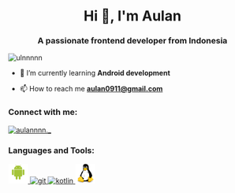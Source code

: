 
<h1 align="center">Hi 👋, I'm Aulan</h1>
<h3 align="center">A passionate frontend developer from Indonesia</h3>

<p align="left"> <img src="https://komarev.com/ghpvc/?username=ulnnnnn&label=Profile%20views&color=0e75b6&style=flat" alt="ulnnnnn" /> </p>

- 🌱 I’m currently learning **Android development**

- 📫 How to reach me **aulan0911@gmail.com**

<h3 align="left">Connect with me:</h3>
<p align="left">
<a href="https://instagram.com/aulannnn._" target="blank"><img align="center" src="https://raw.githubusercontent.com/rahuldkjain/github-profile-readme-generator/master/src/images/icons/Social/instagram.svg" alt="aulannnn._" height="30" width="40" /></a>
</p>

<h3 align="left">Languages and Tools:</h3>
<p align="left"> <a href="https://developer.android.com" target="_blank" rel="noreferrer"> <img src="https://raw.githubusercontent.com/devicons/devicon/master/icons/android/android-original-wordmark.svg" alt="android" width="40" height="40"/> </a> <a href="https://git-scm.com/" target="_blank" rel="noreferrer"> <img src="https://www.vectorlogo.zone/logos/git-scm/git-scm-icon.svg" alt="git" width="40" height="40"/> </a> <a href="https://kotlinlang.org" target="_blank" rel="noreferrer"> <img src="https://www.vectorlogo.zone/logos/kotlinlang/kotlinlang-icon.svg" alt="kotlin" width="40" height="40"/> </a> <a href="https://www.linux.org/" target="_blank" rel="noreferrer"> <img src="https://raw.githubusercontent.com/devicons/devicon/master/icons/linux/linux-original.svg" alt="linux" width="40" height="40"/> </a> </p>
